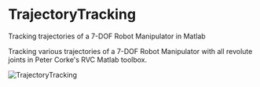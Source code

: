 # TrajectoryTracking
Tracking trajectories of a 7-DOF Robot Manipulator in Matlab

Tracking various trajectories of a 7-DOF Robot Manipulator with all revolute joints in Peter Corke's RVC Matlab toolbox.

![TrajectoryTracking](https://github.com/vla-gove/TrajectoryTracking/assets/107414426/403faed1-52ee-426e-bef4-b2c791fe29e0)
